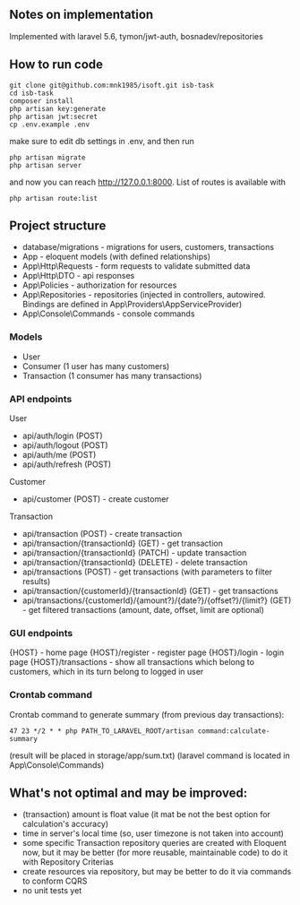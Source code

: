 ## Notes on implementation
Implemented with laravel 5.6, tymon/jwt-auth, bosnadev/repositories

## How to run code
```console
git clone git@github.com:mnk1985/isoft.git isb-task
cd isb-task
composer install
php artisan key:generate
php artisan jwt:secret
cp .env.example .env
```
make sure to edit db settings in .env, and then run
```console
php artisan migrate
php artisan server
```
and now you can reach http://127.0.0.1:8000.
List of routes is available with
```console
php artisan route:list
```

## Project structure
- database/migrations - migrations for users, customers, transactions
- App - eloquent models  (with defined relationships)
- App\Http\Requests - form requests to validate submitted data
- App\Http\DTO - api responses
- App\Policies - authorization for resources
- App\Repositories - repositories (injected in controllers, autowired. Bindings are defined in App\Providers\AppServiceProvider)
- App\Console\Commands - console commands

### Models
- User
- Consumer (1 user has many customers)
- Transaction (1 consumer has many transactions)

### API endpoints
User
- api/auth/login (POST)
- api/auth/logout (POST)
- api/auth/me (POST)
- api/auth/refresh (POST)

Customer
- api/customer (POST) - create customer

Transaction
- api/transaction (POST) - create transaction
- api/transaction/{transactionId} (GET) - get transaction
- api/transaction/{transactionId} (PATCH) - update transaction
- api/transaction/{transactionId} (DELETE) - delete transaction
- api/transactions (POST) - get transactions (with parameters to filter results)
- api/transaction/{customerId}/{transactionId} (GET) - get transactions
- api/transactions/{customerId}/{amount?}/{date?}/{offset?}/{limit?} (GET) - get filtered transactions (amount, date, offset, limit are optional)

### GUI endpoints
{HOST} - home page
{HOST}/register - register page
{HOST}/login - login page
{HOST}/transactions - show all transactions which belong to customers, which in its turn belong to logged in user


### Crontab command
Crontab command to generate summary (from previous day transactions):
```console
47 23 */2 * * php PATH_TO_LARAVEL_ROOT/artisan command:calculate-summary
```
(result will be placed in storage/app/sum.txt)
(laravel command is located in App\Console\Commands)


## What's not optimal and may be improved:
- (transaction) amount is float value (it mat be not the best option for calculation's accuracy)
- time in server's local time (so, user timezone is not taken into account)
- some specific Transaction repository queries are created with Eloquent now, but it may be better (for more reusable, maintainable code) to do it with Repository Criterias 
- create resources via repository, but may be better to do it via commands to conform CQRS 
- no unit tests yet